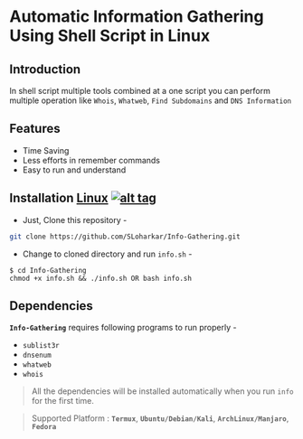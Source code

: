 # Automatic Information Gathering Using Shell Script in Linux

## Introduction
In shell script multiple tools combined at a one script you can perform multiple operation like `Whois`, `Whatweb`, `Find Subdomains` and `DNS Information`

## Features
- Time Saving 
- Less efforts in remember commands
- Easy to run and understand 

## Installation [Linux](https://wikipedia.org/wiki/Linux) [![alt tag](http://icons.iconarchive.com/icons/dakirby309/simply-styled/32/OS-Linux-icon.png)](https://fr.wikipedia.org/wiki/Linux)
- Just, Clone this repository -
```bash
git clone https://github.com/SLoharkar/Info-Gathering.git
```
- Change to cloned directory and run `info.sh` -
````
$ cd Info-Gathering
chmod +x info.sh && ./info.sh OR bash info.sh
````
## Dependencies
**`Info-Gathering`** requires following programs to run properly -
- `sublist3r`
- `dnsenum`
- `whatweb`
- `whois`

> All the dependencies will be installed automatically when you run `info` for the first time.

> Supported Platform : **`Termux`**, **`Ubuntu/Debian/Kali`**, **`ArchLinux/Manjaro`**, **`Fedora`**
